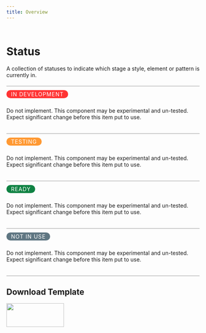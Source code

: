 ```yaml
---
title: Overview
---
```


<style>
.divider{
  border-bottom:1px solid #999999;
      padding: 10px 0 20px 0;
}
</style>


<div class="divider">
<h1>Status</h1>
A collection of statuses to indicate which stage a style, element or pattern is currently in.
</div>

<div class="divider">
<div style="margin-bottom:10px;letter-spacing: 0.075em; text-transform: uppercase; display: inline-block; border-radius: 2rem;background-color: #FF3333;border-color: #FF3333;
    padding: 0.125rem 0.75rem; color: white; white-space: nowrap;">IN DEVELOPMENT</div>
<p>Do not implement. This component may be experimental and un-tested.
Expect significant change before this item put to use.</p>
</div>

<div class="divider">
<div style="margin-bottom:10px;letter-spacing: 0.075em; text-transform: uppercase; display: inline-block; border-radius: 2rem;background-color: #ff9933;border-color: #ff9933;
    padding: 0.125rem 0.75rem; color: white; white-space: nowrap;">TESTING</div>
<p>Do not implement. This component may be experimental and un-tested.
Expect significant change before this item put to use.</p>
</div>

<div class="divider">
<div style="margin-bottom:10px;letter-spacing: 0.075em; text-transform: uppercase; display: inline-block; border-radius: 2rem;background-color: #0f8243;border-color: #0f8243;
    padding: 0.125rem 0.75rem; color: white; white-space: nowrap;">READY</div>
<p>Do not implement. This component may be experimental and un-tested.
Expect significant change before this item put to use.</p>
</div>

<div class="divider">
<div style="margin-bottom:10px;letter-spacing: 0.075em; text-transform: uppercase; display: inline-block; border-radius: 2rem;background-color: #5f7682;border-color: #5f7682;
    padding: 0.125rem 0.75rem; color: white; white-space: nowrap;">NOT IN USE</div>
<p>Do not implement. This component may be experimental and un-tested.
Expect significant change before this item put to use.</p>
</div>

<h2>Download Template</h2>
<a href="assets/img/sketch.png.zip" download="filename">
<img src="assets/img/sketch.png" width="150px" height="62px"></a>
